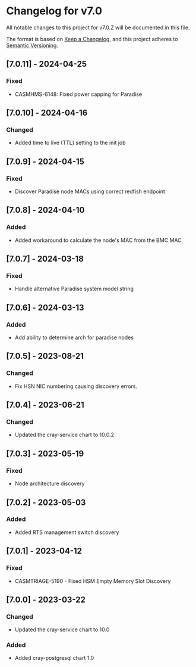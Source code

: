 # Changelog for v7.0

All notable changes to this project for v7.0.Z will be documented in this file.

The format is based on [Keep a Changelog](https://keepachangelog.com/en/1.0.0/),
and this project adheres to [Semantic Versioning](https://semver.org/spec/v2.0.0.html).

## [7.0.11] - 2024-04-25

### Fixed

- CASMHMS-6148: Fixed power capping for Paradise

## [7.0.10] - 2024-04-16

### Changed

- Added time to live (TTL) setting to the init job

## [7.0.9] - 2024-04-15

### Fixed

- Discover Paradise node MACs using correct redfish endpoint

## [7.0.8] - 2024-04-10

### Added

- Added workaround to calculate the node's MAC from the BMC MAC

## [7.0.7] - 2024-03-18

### Fixed

- Handle alternative Paradise system model string

## [7.0.6] - 2024-03-13

### Added

- Add ability to determine arch for paradise nodes

## [7.0.5] - 2023-08-21

### Changed

- Fix HSN NIC numbering causing discovery errors.

## [7.0.4] - 2023-06-21

### Changed

- Updated the cray-service chart to 10.0.2

## [7.0.3] - 2023-05-19

### Fixed

- Node architecture discovery

## [7.0.2] - 2023-05-03

### Added
- Added RTS management switch discovery

## [7.0.1] - 2023-04-12

### Fixed
- CASMTRIAGE-5190 - Fixed HSM Empty Memory Slot Discovery

## [7.0.0] - 2023-03-22

### Changed
- Updated the cray-service chart to 10.0

### Added
- Added cray-postgresql chart 1.0
